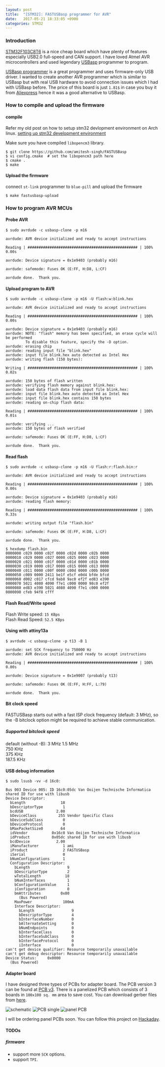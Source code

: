 ```yaml
---
layout: post
title:  "[STM32]: FASTUSBasp programmer for AVR"
date:   2017-05-21 18:33:05 +0900
categories: STM32
---
```


### Introduction

[STM32F103C8T6][stm32-link] is a nice cheap board which have plenty of 
features especially USB2.0 full-speed and CAN support. I have loved Atmel AVR  microcontrollers and used legendary [USBasp][usbasp-link] programmer to program.  

  [USBasp programmer][usbasp-link] is a great programmer and uses firmware-only USB driver. I wanted to create another AVR programmer which is similar to USBasp but with 
 real USB hardware to avoid connection issues which I had with USBasp before.
 The price of this board is just `1.81$` in case you buy it from [Aliexpress][stm32-link] hence it was a good alternative to USBasp.
 
### How to compile and upload the firmware

#### compile  

Refer my old post on how to setup stm32 devlopment environment on Arch linux.
[setting up stm32 development environment][stm32dev-link]

Make sure you have compiled `libopencm3` library.

```shell
$ git clone https://github.com/amitesh-singh/FASTUSBasp
$ vi config.cmake  # set the libopencm3 path here
$ cmake .
$ make
```

#### Upload the firmware  

connect `st-link` programmer to `blue-pill` and upload the firmware

```shell
$ make fastusbasp-upload
```

### How to program AVR MCUs

#### Probe AVR

```shell
$ sudo avrdude -c usbasp-clone -p m16

avrdude: AVR device initialized and ready to accept instructions

Reading | ################################################## | 100% 0.00s

avrdude: Device signature = 0x1e9403 (probably m16)

avrdude: safemode: Fuses OK (E:FF, H:D8, L:CF)

avrdude done.  Thank you.
```

#### Upload program to AVR

```shell
$ sudo avrdude -c usbasp-clone -p m16 -U flash:w:blink.hex 

avrdude: AVR device initialized and ready to accept instructions

Reading | ################################################## | 100% 0.00s

avrdude: Device signature = 0x1e9403 (probably m16)
avrdude: NOTE: "flash" memory has been specified, an erase cycle will be performed
         To disable this feature, specify the -D option.
avrdude: erasing chip
avrdude: reading input file "blink.hex"
avrdude: input file blink.hex auto detected as Intel Hex
avrdude: writing flash (150 bytes):

Writing | ################################################## | 100% 0.02s

avrdude: 150 bytes of flash written
avrdude: verifying flash memory against blink.hex:
avrdude: load data flash data from input file blink.hex:
avrdude: input file blink.hex auto detected as Intel Hex
avrdude: input file blink.hex contains 150 bytes
avrdude: reading on-chip flash data:

Reading | ################################################## | 100% 0.01s

avrdude: verifying ...
avrdude: 150 bytes of flash verified

avrdude: safemode: Fuses OK (E:FF, H:D8, L:CF)

avrdude done.  Thank you.
```

#### Read flash

```shell
$ sudo avrdude -c usbasp-clone -p m16 -U flash:r:flash.bin:r

avrdude: AVR device initialized and ready to accept instructions

Reading | ################################################## | 100% 0.00s

avrdude: Device signature = 0x1e9403 (probably m16)
avrdude: reading flash memory:

Reading | ################################################## | 100% 0.33s

avrdude: writing output file "flash.bin"

avrdude: safemode: Fuses OK (E:FF, H:D8, L:CF)

avrdude done.  Thank you.

$ hexdump flash.bin 
0000000 c029 0000 c02f 0000 c02d 0000 c02b 0000
0000010 c029 0000 c027 0000 c025 0000 c023 0000
0000020 c021 0000 c01f 0000 c01d 0000 c01b 0000
0000030 c019 0000 c017 0000 c015 0000 c013 0000
0000040 c011 0000 c00f 0000 c00d 0000 c00b 0000
0000050 c009 0000 2411 be1f e5cf e0d4 bfde bfcd
0000060 d002 c017 cfcd 9ab8 9ac0 ef2f ed83 e390
0000070 5021 4080 4090 f7e1 c000 0000 98c0 ef2f
0000080 ed83 e390 5021 4080 4090 f7e1 c000 0000
0000090 cfeb 94f8 cfff                         
```

#### Flash Read/Write speed  

Flash Write speed: `15 KBps`  
Flash Read Speed: `52.5 KBps`  

#### Using with attiny13a

```shell
$ avrdude -c usbasp-clone -p t13 -B 1

avrdude: set SCK frequency to 750000 Hz
avrdude: AVR device initialized and ready to accept instructions

Reading | ################################################## | 100% 0.00s

avrdude: Device signature = 0x1e9007 (probably t13)

avrdude: safemode: Fuses OK (E:FF, H:FF, L:79)

avrdude done.  Thank you.

```

#### Bit clock speed

FASTUSBasp starts out with a fast ISP clock frequency (default: 3 MHz), so the -B bitclock option might be required to achieve stable communication.

##### Supported bitclock speed

default (without -B): 3 MHz
1.5 MHz  
750 KHz  
375 KHz  
187.5 KHz  

#### USB debug information

```shell
$ sudo lsusb -vv -d 16c0:

Bus 003 Device 005: ID 16c0:05dc Van Ooijen Technische Informatica shared ID for use with libusb
Device Descriptor:
  bLength                18
  bDescriptorType         1
  bcdUSB               2.00
  bDeviceClass          255 Vendor Specific Class
  bDeviceSubClass         0 
  bDeviceProtocol         0 
  bMaxPacketSize0        64
  idVendor           0x16c0 Van Ooijen Technische Informatica
  idProduct          0x05dc shared ID for use with libusb
  bcdDevice            2.00
  iManufacturer           1 ami
  iProduct                2 FASTUSBasp
  iSerial                 0 
  bNumConfigurations      1
  Configuration Descriptor:
    bLength                 9
    bDescriptorType         2
    wTotalLength           18
    bNumInterfaces          1
    bConfigurationValue     1
    iConfiguration          0 
    bmAttributes         0x80
      (Bus Powered)
    MaxPower              100mA
    Interface Descriptor:
      bLength                 9
      bDescriptorType         4
      bInterfaceNumber        0
      bAlternateSetting       0
      bNumEndpoints           0
      bInterfaceClass         0 
      bInterfaceSubClass      0 
      bInterfaceProtocol      0 
      iInterface              0 
can't get device qualifier: Resource temporarily unavailable
can't get debug descriptor: Resource temporarily unavailable
Device Status:     0x0000
  (Bus Powered)
```

#### Adapter board

I have designed three types of PCBs for adapter board. The PCB version 3 can be found at
[PCB v3][pcbv3-link].
There is a panelized PCB which consists of 3 boards in
`100x100 sq. mm` area to save cost. You can download gerber files from
[here][panelizedpcbs-link].

![schematic](https://pbs.twimg.com/media/DA1ym-lUAAAWnmp.jpg)
![PCB single](https://pbs.twimg.com/media/DAVQsKoUQAApPQ3.jpg)
![panel PCB](https://pbs.twimg.com/media/DAVQtp-VYAEQJOM.jpg)

I will be ordering panel PCBs soon.
You can follow this project on [Hackaday][hackaday-link].

#### TODOs

##### firmware

- support more `SCK` options.
- support `TPI`.

[stm32-link]: https://www.aliexpress.com/item/Arm-cortex-m3-stm32f103c8t6-stm32-core-board-development-board/1539984258.html
[ali-link]: http://aliexpress.com
[stlinkv2-link]: https://www.aliexpress.com/item/Free-shipping-Smart-Electronics-ST-LINK-Stlink-ST-Link-V2-Mini-STM8-STM32-Simulator-Download-Programmer/32756146997.html
[stmpage-link]: http://www.st.com/en/microcontrollers/stm32f103c8.html
[pcbv3-link]: https://github.com/amitesh-singh/FASTUSBasp/tree/master/kicad3
[stm32dev-link]: http://amitesh-singh.github.io/stm32/2017/04/09/setting-stm32-dev-environment-arch-linux.html
[panelizedpcbs-link]: https://github.com/amitesh-singh/FASTUSBasp/blob/master/kicad3/pan-gerber/panelizedv02.zip?raw=true
[usbasp-link]: http://www.fischl.de/usbasp/
[hackaday-link]: https://hackaday.io/project/21189-fastusbasp-programmer-for-avr

